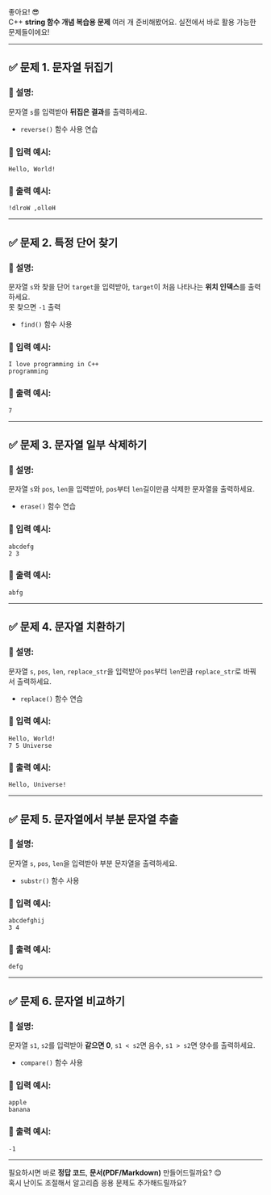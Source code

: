 좋아요! 😎  
C++ **string 함수 개념 복습용 문제** 여러 개 준비해봤어요. 실전에서 바로 활용 가능한 문제들이에요!

---

## ✅ **문제 1. 문자열 뒤집기**
### 📌 설명:
문자열 `s`를 입력받아 **뒤집은 결과**를 출력하세요.  
- `reverse()` 함수 사용 연습

### 📌 입력 예시:
```
Hello, World!
```

### 📌 출력 예시:
```
!dlroW ,olleH
```

---

## ✅ **문제 2. 특정 단어 찾기**
### 📌 설명:
문자열 `s`와 찾을 단어 `target`을 입력받아, `target`이 처음 나타나는 **위치 인덱스**를 출력하세요.  
못 찾으면 `-1` 출력  
- `find()` 함수 사용

### 📌 입력 예시:
```
I love programming in C++
programming
```

### 📌 출력 예시:
```
7
```

---

## ✅ **문제 3. 문자열 일부 삭제하기**
### 📌 설명:
문자열 `s`와 `pos`, `len`을 입력받아, `pos`부터 `len`길이만큼 삭제한 문자열을 출력하세요.  
- `erase()` 함수 연습

### 📌 입력 예시:
```
abcdefg
2 3
```

### 📌 출력 예시:
```
abfg
```

---

## ✅ **문제 4. 문자열 치환하기**
### 📌 설명:
문자열 `s`, `pos`, `len`, `replace_str`을 입력받아 `pos`부터 `len`만큼 `replace_str`로 바꿔서 출력하세요.  
- `replace()` 함수 연습

### 📌 입력 예시:
```
Hello, World!
7 5 Universe
```

### 📌 출력 예시:
```
Hello, Universe!
```

---

## ✅ **문제 5. 문자열에서 부분 문자열 추출**
### 📌 설명:
문자열 `s`, `pos`, `len`을 입력받아 부분 문자열을 출력하세요.  
- `substr()` 함수 사용

### 📌 입력 예시:
```
abcdefghij
3 4
```

### 📌 출력 예시:
```
defg
```

---

## ✅ **문제 6. 문자열 비교하기**
### 📌 설명:
문자열 `s1`, `s2`를 입력받아 **같으면 0**, `s1 < s2`면 음수, `s1 > s2`면 양수를 출력하세요.  
- `compare()` 함수 사용

### 📌 입력 예시:
```
apple
banana
```

### 📌 출력 예시:
```
-1
```

---

필요하시면 바로 **정답 코드**, **문서(PDF/Markdown)** 만들어드릴까요? 😊  
혹시 난이도 조절해서 알고리즘 응용 문제도 추가해드릴까요?